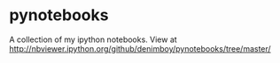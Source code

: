 pynotebooks
===========

A collection of my ipython notebooks.  View at http://nbviewer.ipython.org/github/denimboy/pynotebooks/tree/master/

